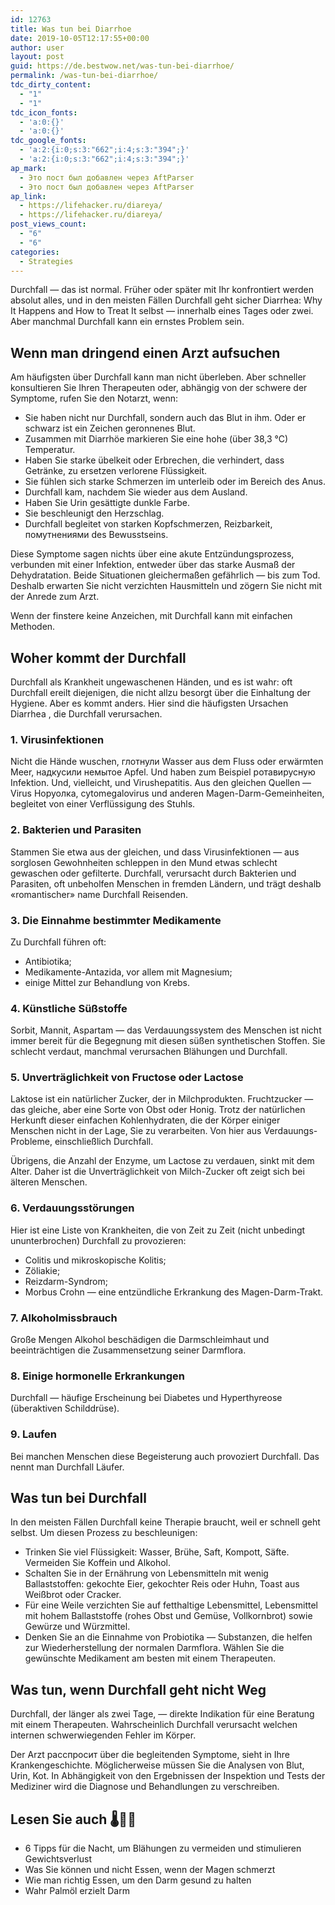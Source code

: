 ```yaml
---
id: 12763
title: Was tun bei Diarrhoe
date: 2019-10-05T12:17:55+00:00
author: user
layout: post
guid: https://de.bestwow.net/was-tun-bei-diarrhoe/
permalink: /was-tun-bei-diarrhoe/
tdc_dirty_content:
  - "1"
  - "1"
tdc_icon_fonts:
  - 'a:0:{}'
  - 'a:0:{}'
tdc_google_fonts:
  - 'a:2:{i:0;s:3:"662";i:4;s:3:"394";}'
  - 'a:2:{i:0;s:3:"662";i:4;s:3:"394";}'
ap_mark:
  - Это пост был добавлен через AftParser
  - Это пост был добавлен через AftParser
ap_link:
  - https://lifehacker.ru/diareya/
  - https://lifehacker.ru/diareya/
post_views_count:
  - "6"
  - "6"
categories:
  - Strategies
---
```

Durchfall — das ist normal. Früher oder später mit Ihr konfrontiert werden absolut alles, und in den meisten Fällen Durchfall geht sicher <span><span> Diarrhea: Why It Happens and How to Treat It </span> </span> selbst — innerhalb eines Tages oder zwei. Aber manchmal Durchfall kann ein ernstes Problem sein.

## Wenn man dringend einen Arzt aufsuchen

Am häufigsten über Durchfall kann man nicht überleben. Aber schneller konsultieren Sie Ihren Therapeuten oder, abhängig von der schwere der Symptome, rufen Sie den Notarzt, wenn:

  * Sie haben nicht nur Durchfall, sondern auch das Blut in ihm. Oder er schwarz ist ein Zeichen geronnenes Blut.
  * Zusammen mit Diarrhöe markieren Sie eine hohe (über 38,3 °C) Temperatur.
  * Haben Sie starke übelkeit oder Erbrechen, die verhindert, dass Getränke, zu ersetzen verlorene Flüssigkeit.
  * Sie fühlen sich starke Schmerzen im unterleib oder im Bereich des Anus.
  * Durchfall kam, nachdem Sie wieder aus dem Ausland.
  * Haben Sie Urin gesättigte dunkle Farbe.
  * Sie beschleunigt den Herzschlag.
  * Durchfall begleitet von starken Kopfschmerzen, Reizbarkeit, помутнениями des Bewusstseins.

Diese Symptome sagen nichts über eine akute Entzündungsprozess, verbunden mit einer Infektion, entweder über das starke Ausmaß der Dehydratation. Beide Situationen gleichermaßen gefährlich — bis zum Tod. Deshalb erwarten Sie nicht verzichten Hausmitteln und zögern Sie nicht mit der Anrede zum Arzt.

Wenn der finstere keine Anzeichen, mit Durchfall kann mit einfachen Methoden.

## Woher kommt der Durchfall

Durchfall als Krankheit ungewaschenen Händen, und es ist wahr: oft Durchfall ereilt diejenigen, die nicht allzu besorgt über die Einhaltung der Hygiene. Aber es kommt anders. Hier sind die häufigsten Ursachen <span><span> Diarrhea </span> </span>, die Durchfall verursachen.

### 1. Virusinfektionen

Nicht die Hände wuschen, глотнули Wasser aus dem Fluss oder erwärmten Meer, надкусили немытое Apfel. Und haben zum Beispiel ротавирусную Infektion. Und, vielleicht, und Virushepatitis. Aus den gleichen Quellen — Virus Норуолка, cytomegalovirus und anderen Magen-Darm-Gemeinheiten, begleitet von einer Verflüssigung des Stuhls.

### 2. Bakterien und Parasiten

Stammen Sie etwa aus der gleichen, und dass Virusinfektionen — aus sorglosen Gewohnheiten schleppen in den Mund etwas schlecht gewaschen oder gefilterte. Durchfall, verursacht durch Bakterien und Parasiten, oft unbeholfen Menschen in fremden Ländern, und trägt deshalb «romantischer» name Durchfall Reisenden.

### 3. Die Einnahme bestimmter Medikamente

Zu Durchfall führen oft:

  * Antibiotika;
  * Medikamente-Antazida, vor allem mit Magnesium;
  * einige Mittel zur Behandlung von Krebs.

### 4. Künstliche Süßstoffe

Sorbit, Mannit, Aspartam — das Verdauungssystem des Menschen ist nicht immer bereit für die Begegnung mit diesen süßen synthetischen Stoffen. Sie schlecht verdaut, manchmal verursachen Blähungen und Durchfall.

### 5. Unverträglichkeit von Fructose oder Lactose

Laktose ist ein natürlicher Zucker, der in Milchprodukten. Fruchtzucker — das gleiche, aber eine Sorte von Obst oder Honig. Trotz der natürlichen Herkunft dieser einfachen Kohlenhydraten, die der Körper einiger Menschen nicht in der Lage, Sie zu verarbeiten. Von hier aus Verdauungs-Probleme, einschließlich Durchfall.

Übrigens, die Anzahl der Enzyme, um Lactose zu verdauen, sinkt mit dem Alter. Daher ist die Unverträglichkeit von Milch-Zucker oft zeigt sich bei älteren Menschen.

### 6. Verdauungsstörungen

Hier ist eine Liste von Krankheiten, die von Zeit zu Zeit (nicht unbedingt ununterbrochen) Durchfall zu provozieren:

  * Colitis und mikroskopische Kolitis;
  * Zöliakie;
  * Reizdarm-Syndrom;
  * Morbus Crohn — eine entzündliche Erkrankung des Magen-Darm-Trakt.

### 7. Alkoholmissbrauch

Große Mengen Alkohol beschädigen die Darmschleimhaut und beeinträchtigen die Zusammensetzung seiner Darmflora.

### 8. Einige hormonelle Erkrankungen

Durchfall — häufige Erscheinung bei Diabetes und Hyperthyreose (überaktiven Schilddrüse).

### 9. Laufen

Bei manchen Menschen diese Begeisterung auch provoziert Durchfall. Das nennt man Durchfall Läufer.

## Was tun bei Durchfall

In den meisten Fällen Durchfall keine Therapie braucht, weil er schnell geht selbst. Um diesen Prozess zu beschleunigen:

  * Trinken Sie viel Flüssigkeit: Wasser, Brühe, Saft, Kompott, Säfte. Vermeiden Sie Koffein und Alkohol.
  * Schalten Sie in der Ernährung von Lebensmitteln mit wenig Ballaststoffen: gekochte Eier, gekochter Reis oder Huhn, Toast aus Weißbrot oder Cracker.
  * Für eine Weile verzichten Sie auf fetthaltige Lebensmittel, Lebensmittel mit hohem Ballaststoffe (rohes Obst und Gemüse, Vollkornbrot) sowie Gewürze und Würzmittel.
  * Denken Sie an die Einnahme von Probiotika — Substanzen, die helfen zur Wiederherstellung der normalen Darmflora. Wählen Sie die gewünschte Medikament am besten mit einem Therapeuten.

## Was tun, wenn Durchfall geht nicht Weg

Durchfall, der länger als zwei Tage, — direkte Indikation für eine Beratung mit einem Therapeuten. Wahrscheinlich Durchfall verursacht welchen internen schwerwiegenden Fehler im Körper.

Der Arzt расспросит über die begleitenden Symptome, sieht in Ihre Krankengeschichte. Möglicherweise müssen Sie die Analysen von Blut, Urin, Kot. In Abhängigkeit von den Ergebnissen der Inspektion und Tests der Mediziner wird die Diagnose und Behandlungen zu verschreiben.

<div>
  <h2 class="read-also__title">
    <span>Lesen Sie auch</span> <span>🌡💊😰 </span>
  </h2>
  
  <ul class="read-also__list">
    <li>
      6 Tipps für die Nacht, um Blähungen zu vermeiden und stimulieren Gewichtsverlust
    </li>
    <li>
      Was Sie können und nicht Essen, wenn der Magen schmerzt
    </li>
    <li>
      Wie man richtig Essen, um den Darm gesund zu halten
    </li>
    <li>
      Wahr Palmöl erzielt Darm
    </li>
  </ul>
</div>